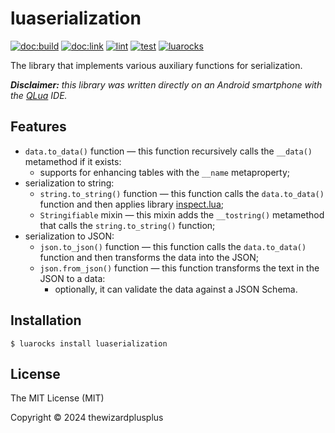 # luaserialization

[![doc:build](https://github.com/thewizardplusplus/luaserialization/actions/workflows/doc.yaml/badge.svg)](https://github.com/thewizardplusplus/luaserialization/actions/workflows/doc.yaml)
[![doc:link](https://img.shields.io/badge/doc%3Alink-link-blue?logo=github)](https://thewizardplusplus.github.io/luaserialization/)
[![lint](https://github.com/thewizardplusplus/luaserialization/actions/workflows/lint.yaml/badge.svg)](https://github.com/thewizardplusplus/luaserialization/actions/workflows/lint.yaml)
[![test](https://github.com/thewizardplusplus/luaserialization/actions/workflows/test.yaml/badge.svg)](https://github.com/thewizardplusplus/luaserialization/actions/workflows/test.yaml)
[![luarocks](https://img.shields.io/badge/luarocks-link-blue?logo=lua)](https://luarocks.org/modules/thewizardplusplus/luaserialization)

The library that implements various auxiliary functions for serialization.

_**Disclaimer:** this library was written directly on an Android smartphone with the [QLua](https://play.google.com/store/apps/details?id=com.quseit.qlua5pro2) IDE._

## Features

- `data.to_data()` function &mdash; this function recursively calls the `__data()` metamethod if it exists:
  - supports for enhancing tables with the `__name` metaproperty;
- serialization to string:
  - `string.to_string()` function &mdash; this function calls the `data.to_data()` function and then applies library [inspect.lua](https://github.com/kikito/inspect.lua);
  - `Stringifiable` mixin &mdash; this mixin adds the `__tostring()` metamethod that calls the `string.to_string()` function;
- serialization to JSON:
  - `json.to_json()` function &mdash; this function calls the `data.to_data()` function and then transforms the data into the JSON;
  - `json.from_json()` function &mdash; this function transforms the text in the JSON to a data:
    - optionally, it can validate the data against a JSON Schema.

## Installation

```
$ luarocks install luaserialization
```

## License

The MIT License (MIT)

Copyright &copy; 2024 thewizardplusplus
